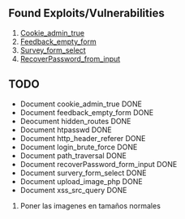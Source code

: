 ## Found Exploits/Vulnerabilities

1. [Cookie_admin_true](/cookie_admin_true/Ressources/README.md)
2. [Feedback_empty_form](/feedback_empty_form/Ressources/README.md)
1. [Survey_form_select](/cookie_admin_true/Ressources/README.md)
2. [RecoverPassword_from_input](/recoverPassword_form_input/Ressources/README.md)

## TODO

- Document cookie_admin_true DONE
- Document feedback_empty_form DONE
- Deocument hidden_routes DONE
- Document htpasswd DONE
- Document http_header_referer DONE
- Document login_brute_force DONE
- Document path_traversal DONE
- Document recoverPassword_form_input DONE
- Document survery_form_select  DONE
- Document upload_image_php DONE
- Document xss_src_query DONE

1. Poner las imagenes en tamaños normales
